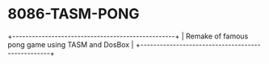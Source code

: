 # 8086-TASM-PONG

+--------------------------------------------------+
| Remake of famous pong game using TASM and DosBox |
+--------------------------------------------------+
